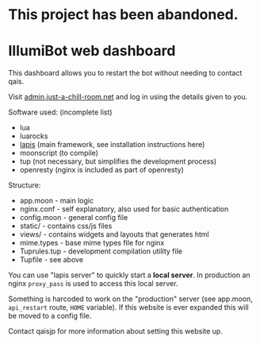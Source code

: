 # This project has been abandoned.


# IllumiBot web dashboard

This dashboard allows you to restart the bot without needing to contact qais.

Visit [admin.just-a-chill-room.net](http://admin.just-a-chill-room.net) and log in
using the details given to you.

Software used: (incomplete list)

* lua
* luarocks
* [lapis](http://leafo.net/lapis) (main framework, see installation instructions here)
* moonscript (to compile)
* tup (not necessary, but simplifies the development process)
* openresty (nginx is included as part of openresty)

Structure:

* app.moon - main logic
* nginx.conf - self explanatory, also used for basic authentication
* config.moon - general config file
* static/ - contains css/js files
* views/ - contains widgets and layouts that generates html
* mime.types - base mime types file for nginx
* Tuprules.tup - development compilation utility file
* Tupfile - see above

You can use "lapis server" to quickly start a **local server**.
In production an nginx `proxy_pass` is used to access this local server.

Something is harcoded to work on the "production" server (see app.moon, `api_restart` route,
`HOME` variable). If this website is ever expanded this will be moved to a config file.

Contact qaisjp for more information about setting this website up.
